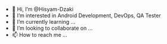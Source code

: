 - 👋 Hi, I’m @Hisyam-Dzaki
- 👀 I’m interested in Android Development, DevOps, QA Tester
- 🌱 I’m currently learning ...
- 💞️ I’m looking to collaborate on ...
- 📫 How to reach me ...

<!---
Hisyam-Dzaki/Hisyam-Dzaki is a ✨ special ✨ repository because its `README.md` (this file) appears on your GitHub profile.
You can click the Preview link to take a look at your changes.
--->
